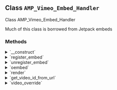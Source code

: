 ## Class `AMP_Vimeo_Embed_Handler`

Class AMP_Vimeo_Embed_Handler

Much of this class is borrowed from Jetpack embeds

### Methods
<details>
<summary>`__construct`</summary>

```php
public __construct( $args = array() )
```

AMP_Vimeo_Embed_Handler constructor.


</details>
<details>
<summary>`register_embed`</summary>

```php
public register_embed()
```

Register embed.


</details>
<details>
<summary>`unregister_embed`</summary>

```php
public unregister_embed()
```

Unregister embed.


</details>
<details>
<summary>`oembed`</summary>

```php
public oembed( $matches, $attr, $url )
```

Render oEmbed.


</details>
<details>
<summary>`render`</summary>

```php
public render( $args )
```

Render.


</details>
<details>
<summary>`get_video_id_from_url`</summary>

```php
private get_video_id_from_url( $url )
```

Determine the video ID from the URL.


</details>
<details>
<summary>`video_override`</summary>

```php
public video_override( $html, $attr )
```

Override the output of Vimeo videos.

This overrides the value in wp_video_shortcode(). The pattern matching is copied from WP_Widget_Media_Video::render().


</details>
